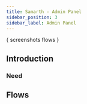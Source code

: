 ```yaml
---
title: Samarth - Admin Panel
sidebar_position: 3
sidebar_label: Admin Panel
---
```


{
screenshots
flows
}

## Introduction

### Need

## Flows